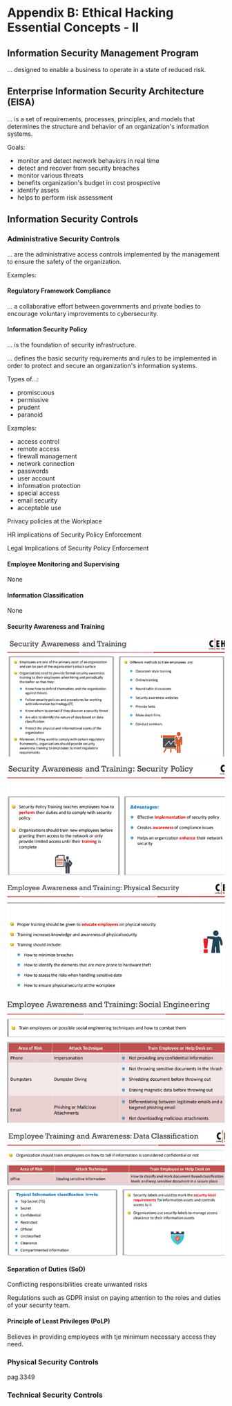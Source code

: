 # Appendix B: Ethical Hacking Essential Concepts - II

## Information Security Management Program

... designed to enable a business to operate in a state of reduced risk.

## Enterprise Information Security Architecture (EISA)

... is a set of requirements, processes, principles, and models that determines the structure and behavior of an organization's information systems.

Goals:

- monitor and detect network behaviors in real time
- detect and recover from security breaches
- monitor various threats
- benefits organization's budget in cost prospective
- identify assets
- helps to perform risk assessment

## Information Security Controls

### Administrative Security Controls

... are the administrative access controls implemented by the management to ensure the safety of the organization.

Examples:

#### Regulatory Framework Compliance

... a collaborative effort between governments and private bodies to encourage voluntary improvements to cybersecurity.

#### Information Security Policy

... is the foundation of security infrastructure.

... defines the basic security requirements and rules to be implemented in order to protect and secure an organization's information systems.

Types of...:

- promiscuous
- permissive
- prudent
- paranoid

Examples:

- access control
- remote access
- firewall management
- network connection
- passwords
- user account
- information protection
- special access
- email security
- acceptable use

Privacy policies at the Workplace

HR implications of Security Policy Enforcement

Legal Implications of Security Policy Enforcement

#### Employee Monitoring and Supervising

None

#### Information Classification

None

#### Security Awareness and Training

![Security Awareness and Training](img/security_training.png "Security Awareness and Training")

![Security Awareness and Training: security policy](img/security_policy.png "Security Awareness and Training: security policy")

![Security Awareness and Training: physical security](img/training_physical_security.png "Security Awareness and Training: physical security")

![Security Awareness and Training: social engineering](img/training_social_engineering.png "Security Awareness and Training: social engineering")

![Security Awareness and Training: data classification](img/training_data_classification.png "Security Awareness and Training: data classification")

#### Separation of Duties (SoD)

Conflicting responsibilities create unwanted risks

Regulations such as GDPR insist on paying attention to the roles and duties of your security team.

#### Principle of Least Privileges (PoLP)

Believes in providing employees with tje minimum necessary access they need.

### Physical Security Controls

pag.3349

### Technical Security Controls
